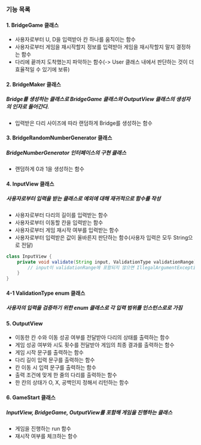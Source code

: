 ### 기능 목록
#### 1. BridgeGame 클래스
- 사용자로부터 U, D을 입력받아 칸 하나를 움직이는 함수
- 사용자로부터 게임을 재시작할지 정보를 입력받아 게임을 재시작할지 말지 결정하는 함수
- 다리에 끝까지 도착했는지 파악하는 함수(-> User 클래스 내에서 판단하는 것이 더 효율적일 수 있기에 보류)

#### 2. BridgeMaker 클래스
##### Bridge를 생성하는 클래스로 BridgeGame 클래스와 OutputView 클래스의 생성자의 인자로 들어간다.
- 입력받은 다리 사이즈에 따라 랜덤하게 Bridge를 생성하는 함수

#### 3. BridgeRandomNumberGenerator 클래스
##### BridgeNumberGenerator 인터페이스의 구현 클래스
- 랜덤하게 0과 1을 생성하는 함수


#### 4. InputView 클래스
##### 사용자로부터 입력을 받는 클래스로 예외에 대해 재귀적으로 함수를 작성
- 사용자로부터 다리의 길이를 입력받는 함수
- 사용자로부터 이동할 칸을 입력받는 함수
- 사용자로부터 게임 재시작 여부를 입력받는 함수
- 사용자로부터 입력받은 값이 올바른지 판단하는 함수(사용자 입력은 모두 String으로 전달)
```java
class InputView {
    private void validate(String input, ValidationType validationRange) {
        // input이 validationRange에 포함되지 않으면 IllegalArgumentException 발생
    }
}
```

#### 4-1 ValidationType enum 클래스
##### 사용자의 입력을 검증하기 위한 enum 클래스로 각 입력 범위를 인스턴스로로 가짐

#### 5. OutputView
- 이동한 칸 수와 이동 성공 여부를 전달받아 다리의 상태를 출력하는 함수
- 게임 성공 여부와 시도 횟수를 전달받아 게임의 최종 결과를 출력하는 함수
- 게임 시작 문구를 출력하는 함수
- 다리 길이 입력 문구를 출력하는 함수
- 칸 이동 시 입력 문구를 출력하는 함수
- 출력 조건에 맞게 한 줄의 다리를 출력하는 함수
- 한 칸의 상태가 O, X, 공백인지 정해서 리턴하는 함수

#### 6. GameStart 클래스
##### InputView, BridgeGame, OutputView를 포함해 게임을 진행하는 클래스
- 게임을 진행하는 run 함수
- 재시작 여부를 체크하는 함수